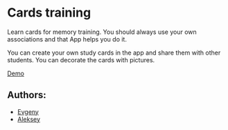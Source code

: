 # Cards training

Learn cards for memory training.
You should always use your own associations and that App helps you do it.

You can create your own study cards in the app and share them with other students. You can decorate the cards with
pictures.

[Demo](https://idogmat.github.io/card/)

## Authors:

- [Evgeny](https://github.com/idogmat)
- [Aleksey](https://github.com/Expppirience)

